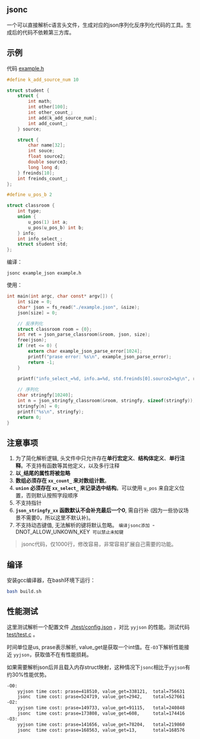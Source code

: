 ## jsonc

一个可以直接解析c语言头文件，生成对应的json序列化反序列化代码的工具。生成后的代码不依赖第三方库。

## 示例

代码 [example.h](./example/example.h)
```c
#define k_add_source_num 10

struct student {
    struct {
        int math;
        int other[100];
        int other_count_;
        int add[k_add_source_num];
        int add_count_;
    } source;

    struct {
        char name[32];
        int souce;
        float source2;
        double source3;
        long long d;
    } freinds[10];
    int freinds_count_;
};

#define u_pos_b 2

struct classroom {
    int type;
    union {
        u_pos(1) int a;
        u_pos(u_pos_b) int b;
    } info;
    int info_select_;
    struct student std;
};
```

编译：
```
jsonc example_json example.h
```

使用：
```c
int main(int argc, char const* argv[]) {
    int size = 0;
    char* json = fs_read("./example.json", &size);
    json[size] = 0;

    // 反序列化
    struct classroom room = {0};
    int ret = json_parse_classroom(&room, json, size);
    free(json);
    if (ret <= 0) {
        extern char example_json_parse_error[1024];
        printf("prase error: %s\n", example_json_parse_error);
        return -1;
    }

    printf("info_select_=%d, info.a=%d, std.freinds[0].source2=%g\n", room.info_select_, room.info.a, room.std.freinds[0].source2);
    
    // 序列化
    char stringfy[10240];
    int n = json_stringfy_classroom(&room, stringfy, sizeof(stringfy));
    stringfy[n] = 0;
    printf("%s\n", stringfy);
    return 0;
}
```

## 注意事项

1. 为了简化解析逻辑, 头文件中只允许存在**单行宏定义**、**结构体定义**、**单行注释**。不支持有函数等其他定义，以及多行注释
2. **以`_`结尾的属性将被忽略**
3. **数组必须存在 `xx_count_` 来对数组计数**。
4. **`union` 必须存在 `xx_select_` 来记录选中结构**。可以使用 `u_pos` 来自定义位置，否则默认按照字段顺序
4. 不支持指针
5. **`json_stringfy_xx` 函数默认不会补充最后一个0**, 需自行补 (因为一些协议场景不需要0，所以这里不默认补)。
6. 不支持动态键值, 无法解析的键将默认忽略。 `编译jsonc添加 `-DNOT_ALLOW_UNKOWN_KEY` 可以禁止未知键`

> jsonc代码，仅1000行，修改容易，非常容易扩展自己需要的功能。

## 编译

安装gcc编译器，在bash环境下运行：

```sh
bash build.sh
```

## 性能测试

这里测试解析一个配置文件 [./test/config.json](./test/config.json) ，对比 `yyjson` 的性能。测试代码 [test/test.c](./test/test.c) 。

时间单位是us, prase表示解析, value_get是获取一个int值。在`-O3`下解析性能接近 `yyjson`，获取值不在有性能损耗。

如果需要解析json后并且载入内存struct映射，这种情况下`jsonc`相比于`yyjson`有约30%性能优势。
```txt
-O0:
    yyjson time cost: prase=418510, value_get=338121,  total=756631
    jsonc  time cost: prase=524719, value_get=2942,    total=527661
-O2:
    yyjson time cost: prase=149733, value_get=91115,   total=240848
    jsonc  time cost: prase=173808, value_get=608,     total=174416
-O3:
    yyjson time cost: prase=141656, value_get=78204,   total=219860
    jsonc  time cost: prase=168563, value_get=13,      total=168576
```